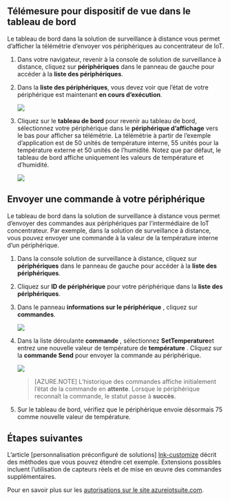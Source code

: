 ## <a name="view-device-telemetry-in-the-dashboard"></a>Télémesure pour dispositif de vue dans le tableau de bord

Le tableau de bord dans la solution de surveillance à distance vous permet d’afficher la télémétrie d’envoyer vos périphériques au concentrateur de IoT.

1. Dans votre navigateur, revenir à la console de solution de surveillance à distance, cliquez sur **périphériques** dans le panneau de gauche pour accéder à la **liste des périphériques**.

2. Dans la **liste des périphériques**, vous devez voir que l’état de votre périphérique est maintenant **en cours d’exécution**.

    ![][18]

3. Cliquez sur le **tableau de bord** pour revenir au tableau de bord, sélectionnez votre périphérique dans le **périphérique d’affichage** vers le bas pour afficher sa télémétrie. La télémétrie à partir de l’exemple d’application est de 50 unités de température interne, 55 unités pour la température externe et 50 unités de l’humidité. Notez que par défaut, le tableau de bord affiche uniquement les valeurs de température et d’humidité.

    ![][img-telemetry]

## <a name="send-a-command-to-your-device"></a>Envoyer une commande à votre périphérique

Le tableau de bord dans la solution de surveillance à distance vous permet d’envoyer des commandes aux périphériques par l’intermédiaire de IoT concentrateur. Par exemple, dans la solution de surveillance à distance, vous pouvez envoyer une commande à la valeur de la température interne d’un périphérique.

1. Dans la console solution de surveillance à distance, cliquez sur **périphériques** dans le panneau de gauche pour accéder à la **liste des périphériques**.

2. Cliquez sur **ID de périphérique** pour votre périphérique dans la **liste des périphériques**.

3. Dans le panneau **informations sur le périphérique** , cliquez sur **commandes**.

    ![][13]

4. Dans la liste déroulante **commande** , sélectionnez **SetTemperature**et entrez une nouvelle valeur de température de **température** . Cliquez sur la **commande Send** pour envoyer la commande au périphérique.

    ![][14]

    > [AZURE.NOTE] L’historique des commandes affiche initialement l’état de la commande en **attente**. Lorsque le périphérique reconnaît la commande, le statut passe à **succès**.

5. Sur le tableau de bord, vérifiez que le périphérique envoie désormais 75 comme nouvelle valeur de température.

## <a name="next-steps"></a>Étapes suivantes

L’article [personnalisation préconfiguré de solutions] [ lnk-customize] décrit des méthodes que vous pouvez étendre cet exemple. Extensions possibles incluent l’utilisation de capteurs réels et de mise en œuvre des commandes supplémentaires.

Pour en savoir plus sur les [autorisations sur le site azureiotsuite.com][lnk-permissions].

[13]: ./media/iot-suite-visualize-connecting/suite4.png
[14]: ./media/iot-suite-visualize-connecting/suite7-1.png
[18]: ./media/iot-suite-visualize-connecting/suite10.png
[img-telemetry]: ./media/iot-suite-visualize-connecting/telemetry.png
[lnk-customize]: ../articles/iot-suite/iot-suite-guidance-on-customizing-preconfigured-solutions.md
[lnk-permissions]: ../articles/iot-suite/iot-suite-permissions.md
